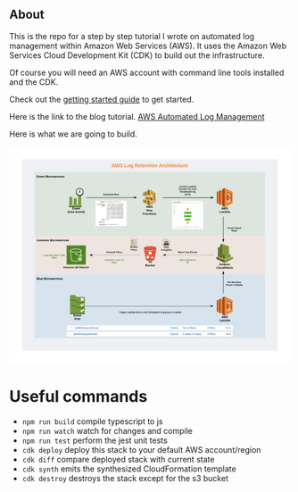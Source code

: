## About

This is the repo for a step by step tutorial I wrote on automated log management within Amazon Web Services (AWS).
It uses the Amazon Web Services Cloud Development Kit (CDK) to build out the infrastructure.

Of course you will need an AWS account with command line tools installed and the CDK.

Check out the [getting started guide](https://docs.aws.amazon.com/cdk/latest/guide/getting_started.html) to get started.

Here is the link to the blog tutorial. [AWS Automated Log Management](https://docs.aws.amazon.com/cdk/latest/guide/getting_started.html)

Here is what we are going to build.

<img src="assets/arch.png" width="600">


# Useful commands

 * `npm run build`   compile typescript to js
 * `npm run watch`   watch for changes and compile
 * `npm run test`    perform the jest unit tests
 * `cdk deploy`      deploy this stack to your default AWS account/region
 * `cdk diff`        compare deployed stack with current state
 * `cdk synth`       emits the synthesized CloudFormation template
 * `cdk destroy`     destroys the stack except for the s3 bucket